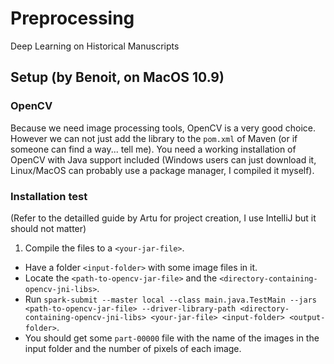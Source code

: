 # Preprocessing
Deep Learning on Historical Manuscripts


## Setup (by Benoit, on MacOS 10.9)

### OpenCV

Because we need image processing tools, OpenCV is a very good choice. However we can not just add the library to the `pom.xml` of Maven (or if someone can find a way... tell me).
You need a working installation of OpenCV with Java support included (Windows users can just download it, Linux/MacOS can probably use a package manager, I compiled it myself).

### Installation test

(Refer to the detailled guide by Artu for project creation, I use IntelliJ but it should not matter)
1. Compile the files to a `<your-jar-file>`.
* Have a folder `<input-folder>` with some image files in it.
* Locate the `<path-to-opencv-jar-file>` and the `<directory-containing-opencv-jni-libs>`.
* Run `spark-submit --master local --class main.java.TestMain --jars <path-to-opencv-jar-file> --driver-library-path <directory-containing-opencv-jni-libs> <your-jar-file> <input-folder> <output-folder>`.
* You should get some `part-00000` file with the name of the images in the input folder and the number of pixels of each image.